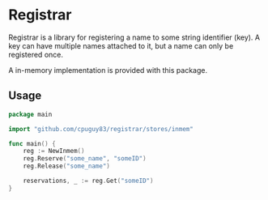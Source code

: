 Registrar
=========

Registrar is a library for registering a name to some string identifier (key).
A key can have multiple names attached to it, but a name can only be registered
once.

A in-memory implementation is provided with this package.

## Usage

```go
package main

import "github.com/cpuguy83/registrar/stores/inmem"

func main() {
	reg := NewInmem()
	reg.Reserve("some_name", "someID")
	reg.Release("some_name")

	reservations, _ := reg.Get("someID")
}
```
